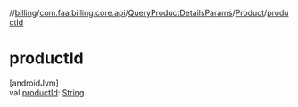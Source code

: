 //[billing](../../../../index.md)/[com.faa.billing.core.api](../../index.md)/[QueryProductDetailsParams](../index.md)/[Product](index.md)/[productId](product-id.md)

# productId

[androidJvm]\
val [productId](product-id.md): [String](https://kotlinlang.org/api/latest/jvm/stdlib/kotlin/-string/index.html)
